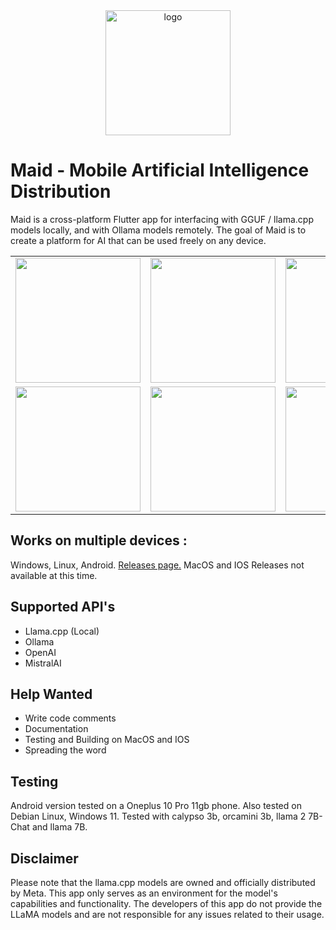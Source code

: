 <div align="center">
  <picture>
    <img alt="logo" height="200px" src="https://github.com/Mobile-Artificial-Intelligence/maid/blob/main/.images/logo.png?raw=true">
  </picture>
</div>

# Maid - Mobile Artificial Intelligence Distribution
Maid is a cross-platform Flutter app for interfacing with GGUF / llama.cpp models locally, and with Ollama models remotely. The goal of Maid is to create a platform for AI that can be used freely on any device.

<div align="center">
  <table>
    <tr>
      <td><img style="padding: 0px;" src="https://github.com/Mobile-Artificial-Intelligence/maid/blob/main/.images/demo1.jpg?raw=true" width="200"></td>
      <td><img style="padding: 0px;" src="https://github.com/Mobile-Artificial-Intelligence/maid/blob/main/.images/demo2.jpg?raw=true" width="200"></td>
      <td><img style="padding: 0px;" src="https://github.com/Mobile-Artificial-Intelligence/maid/blob/main/.images/demo3.jpg?raw=true" width="200"></td>
    </tr>
    <tr>
      <td><img style="padding: 0px;" src="https://github.com/Mobile-Artificial-Intelligence/maid/blob/main/.images/demo4.jpg?raw=true" width="200"></td>
      <td><img style="padding: 0px;" src="https://github.com/Mobile-Artificial-Intelligence/maid/blob/main/.images/demo5.jpg?raw=true" width="200"></td>
      <td><img style="padding: 0px;" src="https://github.com/Mobile-Artificial-Intelligence/maid/blob/main/.images/demo6.jpg?raw=true" width="200"></td>
    </tr>
  </table>
</div>

## Works on multiple devices :
Windows, Linux, Android.
[Releases page.](https://github.com/Mobile-Artificial-Intelligence/maid/releases)
MacOS and IOS Releases not available at this time.

## Supported API's
- Llama.cpp (Local)
- Ollama
- OpenAI
- MistralAI

## Help Wanted
- Write code comments
- Documentation
- Testing and Building on MacOS and IOS
- Spreading the word

## Testing
Android version tested on a Oneplus 10 Pro 11gb phone.
Also tested on Debian Linux, Windows 11.
Tested with calypso 3b, orcamini 3b, llama 2 7B-Chat and llama 7B.

## Disclaimer
Please note that the llama.cpp models are owned and officially distributed by Meta. This app only serves as an environment for the model's 
capabilities and functionality. The developers of this app do not provide the LLaMA models and are not responsible for any issues related to their usage.
